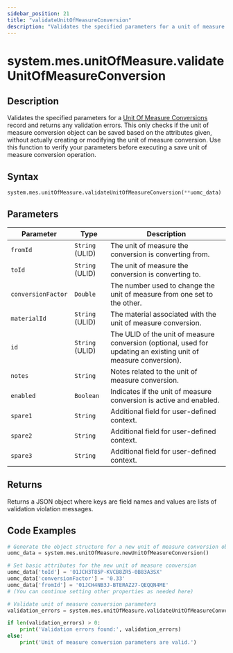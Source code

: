 ```yaml
---
sidebar_position: 21
title: "validateUnitOfMeasureConversion"
description: "Validates the specified parameters for a unit of measure conversion."
---
```


# system.mes.unitOfMeasure.validateUnitOfMeasureConversion

## Description

Validates the specified parameters for a [Unit Of Measure Conversions](../../data-model/utility-models/unit-of-measure-model/unit-of-measure-conversion) record and returns any validation errors.
This only checks if the unit of measure conversion object can be saved based on the attributes given, without actually creating or modifying the unit of measure conversion. Use this function to verify your parameters before executing a save unit of measure conversion operation.

## Syntax

```python
system.mes.unitOfMeasure.validateUnitOfMeasureConversion(**uomc_data)
```

## Parameters

| Parameter          | Type            | Description                                                                                                      |
| ------------------ | --------------- | ---------------------------------------------------------------------------------------------------------------- |
| `fromId`           | `String` (ULID) | The unit of measure the conversion is converting from.                                                           |
| `toId`             | `String` (ULID) | The unit of measure the conversion is converting to.                                                             |
| `conversionFactor` | `Double`        | The number used to change the unit of measure from one set to the other.                                         |
| `materialId`       | `String` (ULID) | The material associated with the unit of measure conversion.                                                     |
| `id`               | `String` (ULID) | The ULID of the unit of measure conversion (optional, used for updating an existing unit of measure conversion). |
| `notes`            | `String`        | Notes related to the unit of measure conversion.                                                                 |
| `enabled`          | `Boolean`       | Indicates if the unit of measure conversion is active and enabled.                                               |
| `spare1`           | `String`        | Additional field for user-defined context.                                                                       |
| `spare2`           | `String`        | Additional field for user-defined context.                                                                       |
| `spare3`           | `String`        | Additional field for user-defined context.                                                                       |

## Returns

Returns a JSON object where keys are field names and values are lists of validation violation messages.

## Code Examples

```python
# Generate the object structure for a new unit of measure conversion object
uomc_data = system.mes.unitOfMeasure.newUnitOfMeasureConversion()

# Set basic attributes for the new unit of measure conversion
uomc_data['toId'] = '01JCH3T85P-KVCB8ZR5-0B83A3SX'
uomc_data['conversionFactor'] = '0.33'
uomc_data['fromId'] = '01JCH4NB3J-BTERAZ27-QEQQN4ME'
# (You can continue setting other properties as needed here)

# Validate unit of measure conversion parameters
validation_errors = system.mes.unitOfMeasure.validateUnitOfMeasureConversion(**uomc_data)

if len(validation_errors) > 0:
    print('Validation errors found:', validation_errors)
else:
    print('Unit of measure conversion parameters are valid.')
```
